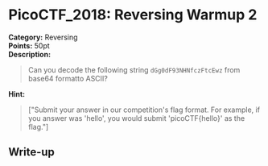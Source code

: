 <!-- This markdown file is writeup template. -->

# PicoCTF_2018:  Reversing Warmup 2

**Category:** Reversing  
**Points:** 50pt  
**Description:**

> Can you decode the following string `dGg0dF93NHNfczFtcEwz` from base64 formatto ASCII?

**Hint:**

> ["Submit your answer in our competition's flag format. For example, if you answer was 'hello', you would submit 'picoCTF{hello}' as the flag."]

## Write-up